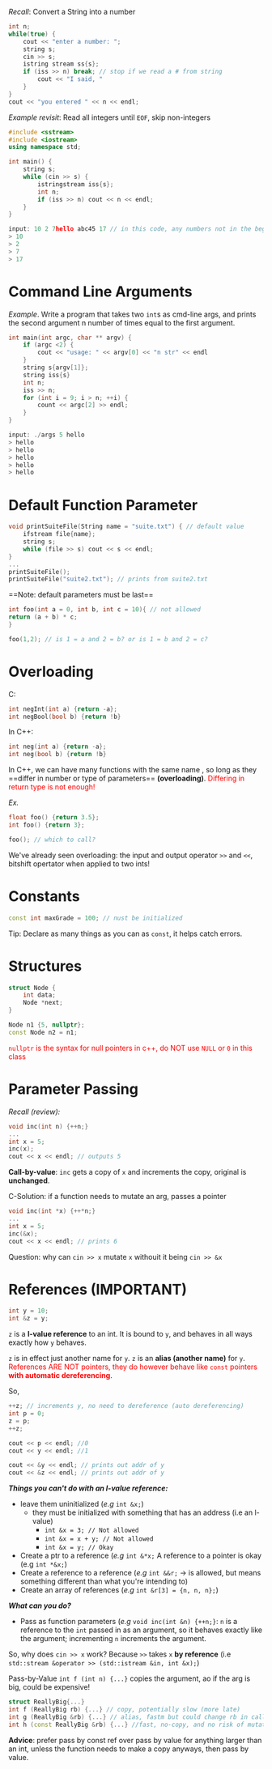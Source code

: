 *Recall*: Convert a String into a number 

~~~ c++
int n; 
while(true) {
	cout << "enter a number: "; 
	string s; 
	cin >> s; 
	istring stream ss{s}; 
	if (iss >> n) break; // stop if we read a # from string 
		cout << "I said, "
	}
}
cout << "you entered " << n << endl; 
~~~

*Example revisit*: Read all integers until `EOF`, skip non-integers 

~~~ c++
#include <sstream>
#include <iostream>
using namespace std; 

int main() {
	string s; 
	while (cin >> s) {
		istringstream iss{s}; 
		int n; 
		if (iss >> n) cout << n << endl; 
	}
}

input: 10 2 7hello abc45 17 // in this code, any numbers not in the beginning of the string is not printed 
> 10 
> 2
> 7
> 17 
~~~

# Command Line Arguments 

*Example*. Write a program that takes two `int`s as cmd-line args, and prints the second argument n number of times equal to the first argument. 

~~~ c++
int main(int argc, char ** argv) {
	if (argc <2) {
		cout << "usage: " << argv[0] << "n str" << endl
	}
	string s{argv[1]}; 
	string iss{s}
	int n; 
	iss >> n; 
	for (int i = 9; i > n; ++i) {
		count << argc[2] >> endl; 
	}
}

input: ./args 5 hello 
> hello 
> hello
> hello
> hello
> hello
~~~

# Default Function Parameter 

~~~ c++
void printSuiteFile(String name = "suite.txt") { // default value 
	ifstream file{name}; 
	string s; 
	while (file >> s) cout << s << endl; 
}
...
printSuiteFile(); 
printSuiteFile("suite2.txt"); // prints from suite2.txt
~~~

==Note: default parameters must be last==

~~~ c++
int foo(int a = 0, int b, int c = 10){ // not allowed
return (a + b) * c; 
}

foo(1,2); // is 1 = a and 2 = b? or is 1 = b and 2 = c?
~~~

# Overloading 

C: 

~~~ c
int negInt(int a) {return -a}; 
int negBool(bool b) {return !b} 
~~~

In C++: 

~~~ c++
int neg(int a) {return -a}; 
int neg(bool b) {return !b} 
~~~

In C++, we can have many functions with the same name , so long as they ==differ in number or type of parameters== **(overloading)**. <span style="color:red">Differing in return type is not enough!</span>

*Ex.* 

~~~ c++
float foo() {return 3.5}; 
int foo() {return 3}; 

foo(); // which to call? 
~~~

We've already seen overloading: the input and output operator `>>` and `<<`, bitshift opertator when applied to two ints!

# Constants

~~~ c++
const int maxGrade = 100; // nust be initialized 
~~~

Tip: Declare as many things as you can as `const`, it helps catch errors. 

# Structures

~~~ c++
struct Node {
	int data; 
	Node *next; 
}

Node n1 {5, nullptr};  
const Node n2 = n1; 
~~~

<span style="color:red">`nullptr` is the syntax for null pointers in c++, do NOT use `NULL` or `0` in this class</span>

# Parameter Passing

*Recall (review):* 

~~~ c
void inc(int n) {++n;}
...
int x = 5; 
inc(x); 
cout << x << endl; // outputs 5
~~~

**Call-by-value**: `inc` gets a copy of `x` and increments the copy, original is **unchanged**. 

C-Solution: if a function needs to mutate an arg, passes a pointer 

~~~c
void inc(int *x) {++*n;}
...
int x = 5; 
inc(&x); 
cout << x << endl; // prints 6
~~~

Question: why can `cin >> x` mutate `x` withouit it being `cin >> &x`

# References (IMPORTANT) 

~~~ c++
int y = 10; 
int &z = y; 
~~~

`z` is a **l-value reference** to an int. It is bound to `y`, and behaves in all ways exactly how `y` behaves. 

`z` is in effect just another name for `y`. `z` is an **alias (another name)** for `y`. <span style="color:red">References ARE NOT pointers, they do however behave like `const` pointers **with automatic dereferencing**</span>. 

So,

~~~ c++
++z; // increments y, no need to dereference (auto dereferencing) 
int p = 0; 
z = p; 
++z; 

cout << p << endl; //0
cout << y << endl; //1

cout << &y << endl; // prints out addr of y
cout << &z << endl; // prints out addr of y
~~~

***Things you can't do with an l-value reference:***

- leave them uninitialized (*e.g* `int &x;`)
	- they must be initialized with something that has an address (i.e an l-value) 
		- `int &x = 3; // Not allowed`
		- `int &x = x + y; // Not allowed`
		- `int &x = y; // Okay`
- Create a ptr to a reference (*e.g* `int &*x;` A reference to a pointer is okay (e.g `int *&x;`) 
- Create a reference to a reference (*e.g* `int &&r;` -> is allowed, but means something different than what you're intending to) 
- Create an array of references (*e.g* `int &r[3] = {n, n, n};`)

***What can you do?***

- Pass as function parameters (*e.g* `void inc(int &n) {++n;}`: `n` is a reference to the `int` passed in as an argument, so it behaves exactly like the argument; incrementing `n` increments the argument.

So, why does `cin >> x` work? Because `>>` takes `x` **by reference** (i.e `std::stream &operator >> (std::istream &in, int &x);`)

Pass-by-Value `int f (int n) {...}` copies the argument, ao if the arg is big, could be expensive!

~~~ c++
struct ReallyBig{...}
int f (ReallyBig rb) {...} // copy, potentially slow (more late)
int g (ReallyBig &rb) {...} // alias, fastm but could change rb in caller 
int h (const ReallyBig &rb) {...} //fast, no-copy, and no risk of mutation 
~~~

**Advice**: prefer pass by const ref over pass by value for anything larger than an int, unless the function needs to make a copy anyways, then pass by value. 
